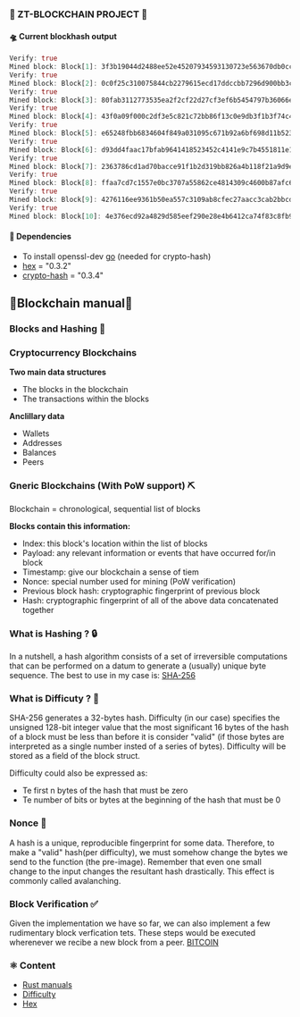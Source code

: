 ### 🐧 ZT-BLOCKCHAIN PROJECT 🐧
#### 🛸 Current blockhash output
```rs
Verify: true
Mined block: Block[1]: 3f3b19044d2488ee52e45207934593130723e563670db0cc4f89556683cd0a00 at: 1655210489815 whith: Test block nonce: 678
Verify: true
Mined block: Block[2]: 0c0f25c310075844cb2279615ecd17ddccbb7296d900bb3c8ad4b45bff340c00 at: 1655210489816 whith: Test block nonce: 376
Verify: true
Mined block: Block[3]: 80fab3112773535ea2f2cf22d27cf3ef6b5454797b36066e3b0509ac04710d00 at: 1655210489817 whith: Test block nonce: 9408
Verify: true
Mined block: Block[4]: 43f0a09f000c2df3e5c821c72bb86f13c0e9db3f1b3f74c4bb4dce70f7930f00 at: 1655210489836 whith: Test block nonce: 4051
Verify: true
Mined block: Block[5]: e65248fbb6834604f849a031095c671b92a6bf698d11b52341b7e291d9c30800 at: 1655210489844 whith: Test block nonce: 638
Verify: true
Mined block: Block[6]: d93dd4faac17bfab9641418523452c4141e9c7b4551811e1771c3f4737550400 at: 1655210489846 whith: Test block nonce: 706
Verify: true
Mined block: Block[7]: 2363786cd1ad70bacce91f1b2d319bb826a4b118f21a9d9ecde72ea78c5a0b00 at: 1655210489847 whith: Test block nonce: 6138
Verify: true
Mined block: Block[8]: ffaa7cd7c1557e0bc3707a55862ce4814309c4600b87afc67808ffa904590b00 at: 1655210489860 whith: Test block nonce: 4443
Verify: true
Mined block: Block[9]: 4276116ee9361b50ea557c3109ab8cfec27aacc3cab2bbcddc2381aa2e8c0400 at: 1655210489871 whith: Test block nonce: 4798
Verify: true
Mined block: Block[10]: 4e376ecd92a4829d585eef290e28e4b6412ca74f83c8fb90e530d4d030f50c00 at: 1655210489882 whith: Test block nonce: 8327
```

####  🔩 Dependencies
- To install openssl-dev [go](https://docs.rs/crate/openssl/0.9.24) (needed for crypto-hash)
- [hex](https://github.com/sitkevij/hex) = "0.3.2"
- [crypto-hash](https://github.com/RustCrypto/hashes) = "0.3.4"

## 🐧**Blockchain manual**🐧
### Blocks and Hashing 💱
### Cryptocurrency Blockchains 
**Two main data structures**
- The blocks in the blockchain
- The transactions within the blocks

**Anclillary data**
- Wallets
- Addresses
- Balances
- Peers
### Gneric Blockchains (With PoW support)  ⛏️
Blockchain = chronological, sequential list of blocks

**Blocks contain this information:**
- Index: this block's location within the list of blocks
- Payload: any relevant information or events that have occurred for/in block
- Timestamp: give our blockchain a sense of tiem
- Nonce: special number used for mining (PoW verification)
- Previous block hash: cryptographic fingerprint of previous block
- Hash: cryptographic fingerprint of all of the above data concatenated together

###  What is Hashing ? 🔒
In a nutshell, a hash algorithm consists of a set of irreversible computations that can be performed on a datum to generate a (usually) unique byte sequence.
The best to use in my case is: [SHA-256](https://es.wikipedia.org/wiki/SHA-2)

###  What is Difficuty ? 🔑
SHA-256 generates a 32-bytes hash. Difficulty (in our case) specifies the unsigned 128-bit
integer value that the most significant 16 bytes of the hash of a block must be less than before it is consider "valid" (if those bytes are interpreted as a single number insted of a series of bytes). Difficulty will be stored as a field of the block struct.

Difficulty could also be expressed as:
- Te first n bytes of the hash that must be zero
- Te number of bits or bytes at the beginning of the hash that must be 0

###  Nonce 🐧
A hash is a unique, reproducible fingerprint for some data. Therefore, to make a "valid" hash(per difficulty), we must somehow change the bytes we send to the function (the pre-image).
Remember that even one small change to the input changes the resultant hash drastically. This effect is commonly called avalanching.

###  Block Verification ✅
Given the implementation we have so far, we can also implement a few rudimentary block verfication tets. These steps would be executed wherenever we recibe a new block from a peer. [BITCOIN](https://www.researchgate.net/publication/283622936_Modeling_and_Verification_of_the_Bitcoin_Protocol)

### **⚛ Content**
- [Rust manuals](https://doc.rust-lang.org/1.30.0/book/2018-edition/foreword.html)
- [Difficulty](https://en.bitcoin.it/wiki/Difficulty)
- [Hex](https://en.wikipedia.org/wiki/Hexadecimal)
